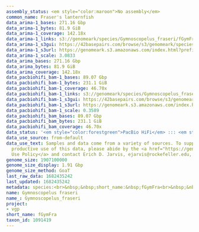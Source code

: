 ```yaml
---
assembly_status: <em style="color:maroon">No assembly</em>
common_name: Fraser's lanternfish
data_arima-1_bases: 271.16 Gbp
data_arima-1_bytes: 81.9 GiB
data_arima-1_coverage: 142.18x
data_arima-1_links: s3://genomeark/species/Gymnoscopelus_fraseri/fGymFra1/genomic_data/arima/<br>
data_arima-1_s3gui: https://42basepairs.com/browse/s3/genomeark/species/Gymnoscopelus_fraseri/fGymFra1/genomic_data/arima/
data_arima-1_s3url: https://genomeark.s3.amazonaws.com/index.html?prefix=species/Gymnoscopelus_fraseri/fGymFra1/genomic_data/arima/
data_arima-1_scale: 3.0833
data_arima_bases: 271.16 Gbp
data_arima_bytes: 81.9 GiB
data_arima_coverage: 142.18x
data_pacbiohifi_bam-1_bases: 89.07 Gbp
data_pacbiohifi_bam-1_bytes: 231.1 GiB
data_pacbiohifi_bam-1_coverage: 46.70x
data_pacbiohifi_bam-1_links: s3://genomeark/species/Gymnoscopelus_fraseri/fGymFra1/genomic_data/pacbio_hifi/<br>
data_pacbiohifi_bam-1_s3gui: https://42basepairs.com/browse/s3/genomeark/species/Gymnoscopelus_fraseri/fGymFra1/genomic_data/pacbio_hifi/
data_pacbiohifi_bam-1_s3url: https://genomeark.s3.amazonaws.com/index.html?prefix=species/Gymnoscopelus_fraseri/fGymFra1/genomic_data/pacbio_hifi/
data_pacbiohifi_bam-1_scale: 0.3589
data_pacbiohifi_bam_bases: 89.07 Gbp
data_pacbiohifi_bam_bytes: 231.1 GiB
data_pacbiohifi_bam_coverage: 46.70x
data_status: '<em style="color:forestgreen">PacBio HiFi</em> ::: <em style="color:forestgreen">Arima</em>'
data_use_source: from-default
data_use_text: Samples and data come from a variety of sources. To support fair and
  productive use of this data, please abide by the <a href="https://genome10k.soe.ucsc.edu/data-use-policies/">Data
  Use Policy</a> and contact Erich D. Jarvis, ejarvis@rockefeller.edu, with any questions.
genome_size: 1907100000
genome_size_display: 1.91 Gbp
genome_size_method: GoaT
last_raw_data: 1682435242
last_updated: 1682435242
metadata: species:<br>&nbsp;&nbsp;short_name:&nbsp;fGymFra<br>&nbsp;&nbsp;name:&nbsp;Gymnoscopelus&nbsp;fraseri<br>&nbsp;&nbsp;taxon_id:&nbsp;1091419<br>&nbsp;&nbsp;common_name:&nbsp;Fraser's&nbsp;lanternfish<br>&nbsp;&nbsp;order:<br>&nbsp;&nbsp;&nbsp;&nbsp;name:&nbsp;Myctophiformes<br>&nbsp;&nbsp;family:<br>&nbsp;&nbsp;&nbsp;&nbsp;name:&nbsp;Myctophidae<br>&nbsp;&nbsp;individuals:<br>&nbsp;&nbsp;&nbsp;&nbsp;-&nbsp;short_name:&nbsp;fGymFra1<br>&nbsp;&nbsp;&nbsp;&nbsp;&nbsp;&nbsp;biosample_id:&nbsp;SAMEA12815430<br>&nbsp;&nbsp;&nbsp;&nbsp;&nbsp;&nbsp;sex:<br>&nbsp;&nbsp;genome_size:&nbsp;1907100000<br>&nbsp;&nbsp;genome_size_method:&nbsp;GoaT<br>&nbsp;&nbsp;project:&nbsp;[&nbsp;vgp&nbsp;]<br>
name: Gymnoscopelus fraseri
name_: Gymnoscopelus_fraseri
project:
- vgp
short_name: fGymFra
taxon_id: 1091419
---
```

